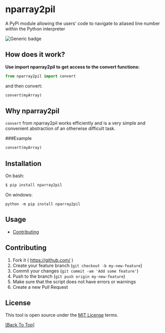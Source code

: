 # nparray2pil

A PyPi module allowing the users' code to navigate to aliased line number within the Python interpreter

![Generic badge](https://img.shields.io/badge/version-0.0.1-green.svg)

## How does it work?

**Use import nparray2pil to get access to the convert functions:**
```python
from nparray2pil import convert
```
and then convert:
```python
convert(myArray)
```

## Why nparray2pil

`convert` from nparray2pil works efficiently and is a very simple and convenient abstraction of an otherwise difficult task.

###Example
```python
convert(myArray)
```

## Installation

On bash:
```bash
$ pip install nparray2pil
```

On windows:
```
python -m pip install nparray2pil
```

## Usage

* [Contributing](#Contributing)


## Contributing

1. Fork it ( https://github.com/ )
2. Create your feature branch (`git checkout -b my-new-feature`)
3. Commit your changes (`git commit -am 'Add some feature'`)
4. Push to the branch (`git push origin my-new-feature`)
5. Make sure that the script does not have errors or warnings
6. Create a new Pull Request

## License

This tool is open source under the [MIT License](https://opensource.org/licenses/MIT) terms.

[[Back To Top]](#nparray2pil)